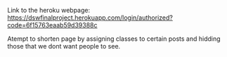 Link to the heroku webpage: https://dswfinalproject.herokuapp.com/login/authorized?code=6f15763eaab59d39388c


Atempt to shorten page by assigning classes to certain posts and hidding those that we dont want people to see.

